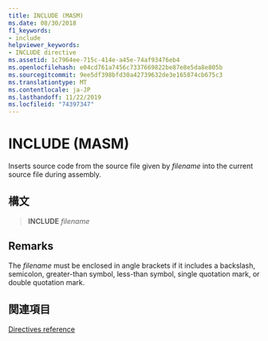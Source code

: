 ```yaml
---
title: INCLUDE (MASM)
ms.date: 08/30/2018
f1_keywords:
- include
helpviewer_keywords:
- INCLUDE directive
ms.assetid: 1c7964ee-715c-414e-a45e-74af93476eb4
ms.openlocfilehash: e04cd761a7456c7337669822be87e8e5da8e805b
ms.sourcegitcommit: 9ee5df398bfd30a42739632de3e165874cb675c3
ms.translationtype: MT
ms.contentlocale: ja-JP
ms.lasthandoff: 11/22/2019
ms.locfileid: "74397347"
---
```

# <a name="include-masm"></a>INCLUDE (MASM)

Inserts source code from the source file given by *filename* into the current source file during assembly.

## <a name="syntax"></a>構文

> **INCLUDE** *filename*

## <a name="remarks"></a>Remarks

The *filename* must be enclosed in angle brackets if it includes a backslash, semicolon, greater-than symbol, less-than symbol, single quotation mark, or double quotation mark.

## <a name="see-also"></a>関連項目

[Directives reference](directives-reference.md)
